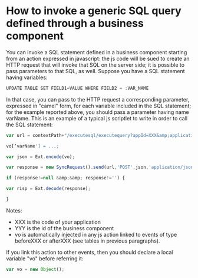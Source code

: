 # How to invoke a generic SQL query defined through a business component

You can invoke a SQL statement defined in a business component starting from an action expressed in javascript: the js code will be sued to create an HTTP request that will invoke that SQL on the server side; it is possible to pass parameters to that SQL, as well. Suppose you have a SQL statement having variables:

```javascript
UPDATE TABLE SET FIELD1=VALUE WHERE FIELD2 = :VAR_NAME
```

In that case, you can pass to the HTTP request a corresponding parameter, expressed in "camel" form, for each variable included in the SQL statement; for the example reported above, you should pass a parameter having name varName. This is an example of a typical js scriptlet to write in order to call the SQL statement:

```javascript
var url = contextPath+"/executesql/executequery?appId=XXX&amp;applicationId=XXX&amp;compId=YYY";

vo[‘varName'] = ...;

var json = Ext.encode(vo);

var response = new SyncRequest().send(url,'POST',json,'application/json');

if (response!=null &amp;&amp; response!='') {

var risp = Ext.decode(response);

}
```

Notes:

* XXX is the code of your application
* YYY is the id of the business component
* vo is automatically injected in any js action linked to events of type beforeXXX or afterXXX \(see tables in previous paragraphs\).

If you link this action to other events, then you should declare a local variable "vo" before referring it:

```javascript
var vo = new Object();
```

